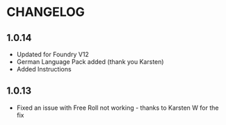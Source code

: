 # CHANGELOG

## 1.0.14
- Updated for Foundry V12
- German Language Pack added (thank you Karsten)
- Added Instructions

## 1.0.13
- Fixed an issue with Free Roll not working - thanks to Karsten W for the fix

